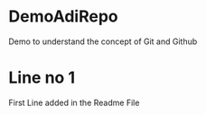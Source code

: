 # DemoAdiRepo
Demo to understand the concept of Git and Github
# Line no 1
First Line added in the Readme File
